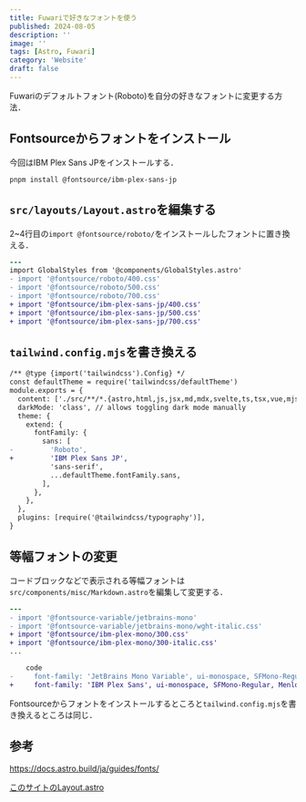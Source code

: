 ```yaml
---
title: Fuwariで好きなフォントを使う
published: 2024-08-05
description: ''
image: ''
tags: [Astro, Fuwari]
category: 'Website'
draft: false
---
```


Fuwariのデフォルトフォント(Roboto)を自分の好きなフォントに変更する方法．

## Fontsourceからフォントをインストール

今回はIBM Plex Sans JPをインストールする．

```
pnpm install @fontsource/ibm-plex-sans-jp
```

## `src/layouts/Layout.astro`を編集する

2~4行目の`import @fontsource/roboto/`をインストールしたフォントに置き換える．

```diff
---
import GlobalStyles from '@components/GlobalStyles.astro'
- import '@fontsource/roboto/400.css'
- import '@fontsource/roboto/500.css'
- import '@fontsource/roboto/700.css'
+ import '@fontsource/ibm-plex-sans-jp/400.css'
+ import '@fontsource/ibm-plex-sans-jp/500.css'
+ import '@fontsource/ibm-plex-sans-jp/700.css'
```

## `tailwind.config.mjs`を書き換える

```diff
/** @type {import('tailwindcss').Config} */
const defaultTheme = require('tailwindcss/defaultTheme')
module.exports = {
  content: ['./src/**/*.{astro,html,js,jsx,md,mdx,svelte,ts,tsx,vue,mjs}'],
  darkMode: 'class', // allows toggling dark mode manually
  theme: {
    extend: {
      fontFamily: {
        sans: [
-         'Roboto',
+         'IBM Plex Sans JP',
          'sans-serif',
          ...defaultTheme.fontFamily.sans,
        ],
      },
    },
  },
  plugins: [require('@tailwindcss/typography')],
}
```

## 等幅フォントの変更

コードブロックなどで表示される等幅フォントは`src/components/misc/Markdown.astro`を編集して変更する．

```diff
---
- import '@fontsource-variable/jetbrains-mono'
- import '@fontsource-variable/jetbrains-mono/wght-italic.css'
+ import '@fontsource/ibm-plex-mono/300.css'
+ import '@fontsource/ibm-plex-mono/300-italic.css'
...

    code
-     font-family: 'JetBrains Mono Variable', ui-monospace, SFMono-Regular, Menlo, Monaco, Consolas, Liberation Mono, Courier New, monospace
+     font-family: 'IBM Plex Sans', ui-monospace, SFMono-Regular, Menlo, Monaco, Consolas, Liberation Mono, Courier New, monospace
```

Fontsourceからフォントをインストールするところと`tailwind.config.mjs`を書き換えるところは同じ．

## 参考

https://docs.astro.build/ja/guides/fonts/

[このサイトのLayout.astro](https://github.com/Allianaab2m/ab2m.link/tree/main/src/layouts/Layout.astro)